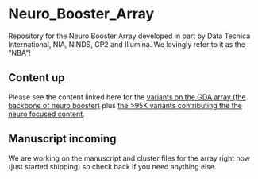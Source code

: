 # Neuro_Booster_Array
Repository for the Neuro Booster Array developed in part by Data Tecnica International, NIA, NINDS, GP2 and Illumina. We lovingly refer to it as the "NBA"!

## Content up
Please see the content linked here for the [variants on the GDA array (the backbone of neuro booster)](https://drive.google.com/file/d/19RKjwB-HI8Cf9n3sP_gYpkg-_lusOcgK/view?usp=sharing) plus [the >95K variants contributing the the neuro focused content](https://drive.google.com/file/d/1li50Oin0ctVQTFN5O9ctIKJw4i5Acisu/view?usp=sharing).

## Manuscript incoming
We are working on the manuscript and cluster files for the array right now (just started shipping) so check back if you need anything else.
